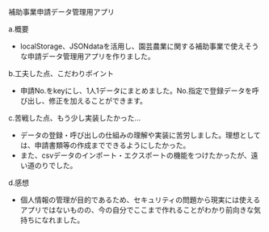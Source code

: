 補助事業申請データ管理用アプリ

a.概要
- localStorage、JSONdataを活用し、園芸農業に関する補助事業で使えそうな申請データ管理用アプリを作りました。

b.工夫した点、こだわりポイント
- 申請No.をkeyにし、1人1データにまとめました。No.指定で登録データを呼び出し、修正を加えることができます。

c.苦戦した点、もう少し実装したかった...
- データの登録・呼び出しの仕組みの理解や実装に苦労しました。理想としては、申請書類等の作成までできるようにしたかった。
- また、csvデータのインポート・エクスポートの機能をつけたかったが、遠い道のりでした。

d.感想
- 個人情報の管理が目的であるため、セキュリティの問題から現実には使えるアプリではないものの、今の自分でここまで作れることがわかり前向きな気持ちになれました。
